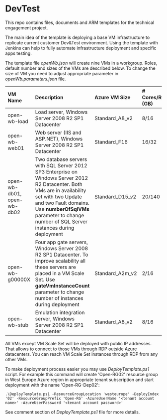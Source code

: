 # DevTest
This repo contains files, documents and ARM templates for the technical engagement project.

The main idea of the template is deploying a base VM infrastructure to replicate current customer Dev&Test environment. Using the template with Jenkins can help to fully automate infrastructure deployment and specific apps testing.

The template file *openWb.json* will create nine VMs in a workgroup. Roles, default number and sizes of the VMs are described below. To change the size of VM you need to adjust appropriate parameter in *openWb.parameters.json* file.

| VM Name |	Description | Azure VM Size | # Cores/RAM (GB) |
| :--- | :--- | :--- | :--- |
| open-wb-load | Load server, Windows Server 2008 R2 SP1 Datacenter | Standard_A8_v2 | 8/16 |
| open-wb-web01 | Web server (IIS and ASP.NET), Windows Server 2008 R2 SP1 Datacenter | Standard_F16 | 16/32 |
| open-wb-db01, open-wb-db02 | Two database servers with SQL Server 2012 SP3 Enterprise on Windows Server 2012 R2 Datacenter. Both VMs are in availability set with two Update and two Fault domains. Use **numberOfSqlVMs** parameter to change number of SQL Server instances during deployment | Standard_D15_v2 | 20/140 |
| open-wb-g00000X | Four app gate servers, Windows Server 2008 R2 SP1 Datacenter. To improve scalability all these servers are placed in a VM Scale Set. Use **gateVmInstanceCount** parameter to change number of instances during deployment | Standard_A2m_v2 | 2/16 |
| open-wb-stub | Emulation integration server, Windows Server 2008 R2 SP1 Datacenter | Standard_A8_v2 |	8/16 |

All VMs except VM Scale Set will be deployed with public IP addresses. That allows to connect to those VMs through RDP outside Azure datacenters. You can reach VM Scale Set instances through RDP from any other VMs.

To make deployment process easier you may use *DeployTemplate.ps1* script. For example this command will create 'Open-RG02' resource group in West Europe Azure region in appropriate tenant subscription and start deployment with the name 'Open-RG-Dep02':
```
.\DeployTemplate.ps1 -ResourceGroupLocation 'westeurope' -DeployIndex '02' -ResourceGroupPrefix 'Open-RG' -AzureUserName '<tenant account name>' -AzureUserPassword '<tenant account password>'
```
See comment section of *DeployTemplate.ps1* file for more details.  